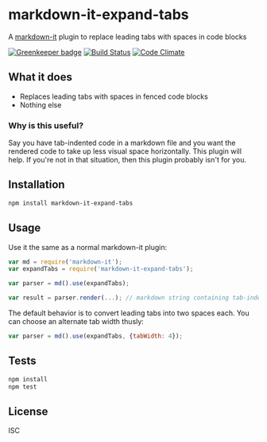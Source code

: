 # markdown-it-expand-tabs

A [markdown-it](https://www.npmjs.com/package/markdown-it) plugin to replace leading tabs with spaces in code blocks

[![Greenkeeper badge](https://badges.greenkeeper.io/revin/markdown-it-expand-tabs.svg)](https://greenkeeper.io/)
[![Build Status](https://travis-ci.org/revin/markdown-it-expand-tabs.svg?branch=master)](https://travis-ci.org/revin/markdown-it-expand-tabs)
[![Code Climate](https://codeclimate.com/github/revin/markdown-it-expand-tabs/badges/gpa.svg)](https://codeclimate.com/github/revin/markdown-it-expand-tabs)

## What it does

- Replaces leading tabs with spaces in fenced code blocks
- Nothing else

### Why is this useful?

Say you have tab-indented code in a markdown file and you want the rendered code to
take up less visual space horizontally. This plugin will help. If you're not in that
situation, then this plugin probably isn't for you.

## Installation

```sh
npm install markdown-it-expand-tabs
```

## Usage

Use it the same as a normal markdown-it plugin:

```js
var md = require('markdown-it');
var expandTabs = require('markdown-it-expand-tabs');

var parser = md().use(expandTabs);

var result = parser.render(...); // markdown string containing tab-indented code blocks
```

The default behavior is to convert leading tabs into two spaces each. You can choose
an alternate tab width thusly:

```js
var parser = md().use(expandTabs, {tabWidth: 4});
```

## Tests

```sh
npm install
npm test
```

## License

ISC
